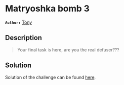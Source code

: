 # Matryoshka bomb 3

**`Author:`** [Tony](https://github/Tony)

## Description

> Your final task is here, are you the real defuser???





  





## Solution
Solution of the challenge can be found [here](solution/).
